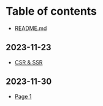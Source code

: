 # Table of contents

* [README.md](README.md)

## 2023-11-23

* [CSR & SSR](2023-11-23/csr-and-ssr.md)

## 2023-11-30

* [Page 1](2023-11-30/page-1.md)
